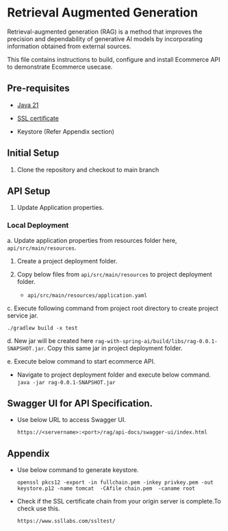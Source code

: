 # Retrieval Augmented Generation

Retrieval-augmented generation (RAG) is a method that improves the precision and dependability of generative AI models by incorporating information obtained from external sources.

This file contains instructions to build, configure and install Ecommerce API to demonstrate Ecommerce usecase.

## Pre-requisites

- [Java 21](https://www.oracle.com/java/technologies/downloads/)

- [SSL certificate](https://letsencrypt.org/)

- Keystore (Refer Appendix section)

## Initial Setup

1. Clone the repository and checkout to main branch

## API Setup

1. Update Application properties.

### **Local Deployment**

a. Update application properties from resources folder here, `api/src/main/resources`.

1. Create a project deployment folder.

2. Copy below files from `api/src/main/resources` to project deployment folder.

   - `api/src/main/resources/application.yaml`

c. Execute following command from project root directory to create project service jar.

`./gradlew build -x test`

d. New jar will be created here `rag-with-spring-ai/build/libs/rag-0.0.1-SNAPSHOT.jar`. Copy this same jar in project deployment folder.

e. Execute below command to start ecommerce API.

- Navigate to project deployment folder and execute below command.
  `java -jar rag-0.0.1-SNAPSHOT.jar`

## Swagger UI for API Specification.

- Use below URL to access Swagger UI.

  `https://<servername>:<port>/rag/api-docs/swagger-ui/index.html`

## Appendix

- Use below command to generate keystore.

  `openssl pkcs12 -export -in fullchain.pem -inkey privkey.pem -out keystore.p12 -name tomcat  -CAfile chain.pem  -caname root`

- Check if the SSL certificate chain from your origin server is complete.To check use this.

  `https://www.ssllabs.com/ssltest/`
